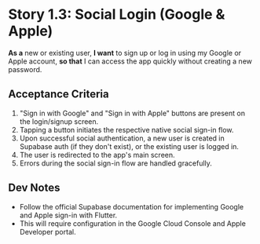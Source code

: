 # Story 1.3: Social Login (Google & Apple)

**As a** new or existing user,
**I want** to sign up or log in using my Google or Apple account,
**so that** I can access the app quickly without creating a new password.

## Acceptance Criteria

1.  "Sign in with Google" and "Sign in with Apple" buttons are present on the login/signup screen.
2.  Tapping a button initiates the respective native social sign-in flow.
3.  Upon successful social authentication, a new user is created in Supabase auth (if they don't exist), or the existing user is logged in.
4.  The user is redirected to the app's main screen.
5.  Errors during the social sign-in flow are handled gracefully.

## Dev Notes

*   Follow the official Supabase documentation for implementing Google and Apple sign-in with Flutter.
*   This will require configuration in the Google Cloud Console and Apple Developer portal.
